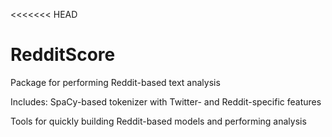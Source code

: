 <<<<<<< HEAD
# RedditScore
Package for performing Reddit-based text analysis

Includes:
SpaCy-based tokenizer with Twitter- and Reddit-specific features

Tools for quickly building Reddit-based models and performing analysis
